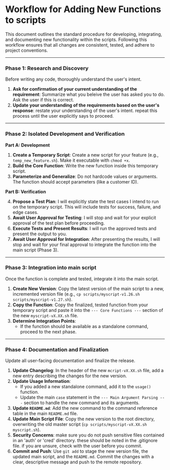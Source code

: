 # Workflow for Adding New Functions to scripts

This document outlines the standard procedure for developing, integrating, and documenting new functionality within the scripts. Following this workflow ensures that all changes are consistent, tested, and adhere to project conventions.

---

### Phase 1: Research and Discovery

Before writing any code, thoroughly understand the user's intent.

1.  **Ask for confirmation of your current understanding of the requirement**: Summarize what you beleive the user has asked you to do. Ask the user if this is correct.
2.  **Update your understanding of the requirements based on the user's response**: restate your understanding of the user's intent. repeat this process until the user explicitly says to proceed.


---

### Phase 2: Isolated Development and Verification

**Part A: Development**

1.  **Create a Temporary Script**: Create a new script for your feature (e.g., `temp_new_feature.sh`). Make it executable with `chmod +x`.
2.  **Build the Core Function**: Write the new function inside this temporary script.
3.  **Parameterize and Generalize**: Do not hardcode values or arguments. The function should accept parameters (like a customer ID).

**Part B: Verification**

4.  **Propose a Test Plan**: I will explicitly state the test cases I intend to run on the temporary script. This will include tests for success, failure, and edge cases.
5.  **Await User Approval for Testing**: I will stop and wait for your explicit approval of the test plan before proceeding.
6.  **Execute Tests and Present Results**: I will run the approved tests and present the output to you.
7.  **Await User Approval for Integration**: After presenting the results, I will stop and wait for your final approval to integrate the function into the main script (Phase 3).

---

### Phase 3: Integration into main script

Once the function is complete and tested, integrate it into the main script.

1.  **Create New Version**: Copy the latest version of the main script to a new, incremented version file (e.g., `cp scripts/myscript-v1.26.sh scripts/myscript-v1.27.sh`).
2.  **Copy the Function**: Copy the finalized, tested function from your temporary script and paste it into the `--- Core Functions ---` section of the new `myscript-vX.XX.sh` file.
3.  **Determine Integration Points**:
    *   If the function should be available as a standalone command, proceed to the next phase.

---

### Phase 4: Documentation and Finalization

Update all user-facing documentation and finalize the release.

1.  **Update Changelog**: In the header of the new `mcript-vX.XX.sh` file, add a new entry describing the changes for the new version.
2.  **Update Usage Information**:
    *   If you added a new standalone command, add it to the `usage()` function.
    *   Update the main `case` statement in the `--- Main Argument Parsing ---` section to handle the new command and its arguments.
3.  **Update `README.md`**: Add the new command to the command reference table in the main `README.md` file.
4.  **Update Main Script File**: Copy the new version to the root directory, overwriting the old master script (`cp scripts/myscript-vX.XX.sh myscript.sh`).
5.  **Security Concerns**: make sure you do not push sensitive files contained in an 'auth' or 'cred' directory. these should be noted in the .gitignore file. if you are unsure, check with the user before you commit.
6.  **Commit and Push**: Use `git add` to stage the new version file, the updated main script, and the `README.md`. Commit the changes with a clear, descriptive message and push to the remote repository.

